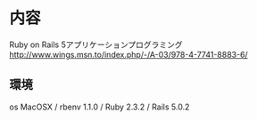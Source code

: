 # 内容
Ruby on Rails 5アプリケーションプログラミング<br>
http://www.wings.msn.to/index.php/-/A-03/978-4-7741-8883-6/

## 環境
os MacOSX / rbenv 1.1.0 / Ruby 2.3.2 / Rails 5.0.2
